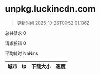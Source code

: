 
  # unpkg.luckincdn.com

  > 更新时间 2025-10-26T00:52:01.136Z
  
  总共请求 0

  请求报错 0

  平均耗时 NaNms

|城市|ip|下载大小|速度|
|-----|----------|---|---|

  